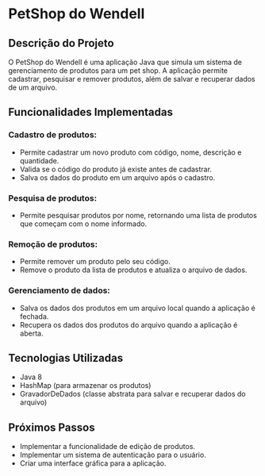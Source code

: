 
# PetShop do Wendell

## Descrição do Projeto

O PetShop do Wendell é uma aplicação Java que simula um sistema de gerenciamento de produtos para um pet shop. A aplicação permite cadastrar, pesquisar e remover produtos, além de salvar e recuperar dados de um arquivo.

## Funcionalidades Implementadas

### Cadastro de produtos:

- Permite cadastrar um novo produto com código, nome, descrição e quantidade.
- Valida se o código do produto já existe antes de cadastrar.
- Salva os dados do produto em um arquivo após o cadastro.

### Pesquisa de produtos:

- Permite pesquisar produtos por nome, retornando uma lista de produtos que começam com o nome informado.

### Remoção de produtos:

- Permite remover um produto pelo seu código.
- Remove o produto da lista de produtos e atualiza o arquivo de dados.

### Gerenciamento de dados:

- Salva os dados dos produtos em um arquivo local quando a aplicação é fechada.
- Recupera os dados dos produtos do arquivo quando a aplicação é aberta.

## Tecnologias Utilizadas

- Java 8
- HashMap (para armazenar os produtos)
- GravadorDeDados (classe abstrata para salvar e recuperar dados do arquivo)

## Próximos Passos

- Implementar a funcionalidade de edição de produtos.
- Implementar um sistema de autenticação para o usuário.
- Criar uma interface gráfica para a aplicação.
